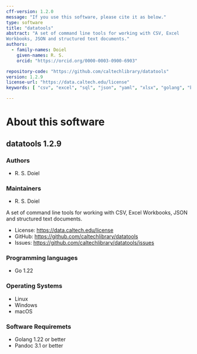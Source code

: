 ```yaml
---
cff-version: 1.2.0
message: "If you use this software, please cite it as below."
type: software
title: "datatools"
abstract: "A set of command line tools for working with CSV, Excel
Workbooks, JSON and structured text documents."
authors:
  - family-names: Doiel
    given-names: R. S.
    orcid: "https://orcid.org/0000-0003-0900-6903"

repository-code: "https://github.com/caltechlibrary/datatools"
version: 1.2.9
license-url: "https://data.caltech.edu/license"
keywords: [ "csv", "excel", "sql", "json", "yaml", "xlsx", "golang", "bash" ]

---
```


About this software
===================

## datatools 1.2.9

### Authors

- R. S. Doiel


### Maintainers

- R. S. Doiel

A set of command line tools for working with CSV, Excel Workbooks, JSON
and structured text documents.

- License: <https://data.caltech.edu/license>
- GitHub: <https://github.com/caltechlibrary/datatools>
- Issues: <https://github.com/caltechlibrary/datatools/issues>


### Programming languages

- Go 1.22

### Operating Systems

- Linux
- Windows
- macOS

### Software Requiremets

- Golang 1.22 or better
- Pandoc 3.1 or better
